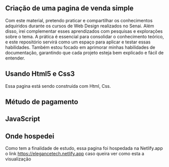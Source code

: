 
## Criação de uma pagina de venda simple   ##


Com este material, pretendo praticar e compartilhar os conhecimentos adquiridos durante os cursos de Web Design realizados no Senai. Além disso, irei complementar esses aprendizados com pesquisas e explorações sobre o tema. A prática é essencial para consolidar o conhecimento teórico, e este repositório servirá como um espaço para aplicar e testar essas habilidades. Também estou focado em aprimorar minhas habilidades de documentação, garantindo que cada projeto esteja bem explicado e fácil de entender.

## Usando Html5 e Css3 ##

Essa pagina está sendo construída com Html, Css.

## Métudo de pagamento ##


## JavaScript ##

## Onde hospedei ##
Como tem a finalidade de estudo, essa pagina foi hospedada na Netlify.app 
o link https://elegancetech.netlify.app
caso queira ver como esta a visualização 


 
